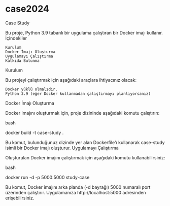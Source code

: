 # case2024
Case Study

Bu proje, Python 3.9 tabanlı bir uygulama çalıştıran bir Docker imajı kullanır.
İçindekiler

    Kurulum
    Docker İmajı Oluşturma
    Uygulamayı Çalıştırma
    Katkıda Bulunma

Kurulum

Bu projeyi çalıştırmak için aşağıdaki araçlara ihtiyacınız olacak:

    Docker yüklü olmalıdır.
    Python 3.9 (eğer Docker kullanmadan çalıştırmayı planlıyorsanız)

Docker İmajı Oluşturma

Docker imajını oluşturmak için, proje dizininde aşağıdaki komutu çalıştırın:

bash

docker build -t case-study .

Bu komut, bulunduğunuz dizinde yer alan Dockerfile'ı kullanarak case-study isimli bir Docker imajı oluşturur.
Uygulamayı Çalıştırma

Oluşturulan Docker imajını çalıştırmak için aşağıdaki komutu kullanabilirsiniz:

bash

docker run -d -p 5000:5000 study-case

Bu komut, Docker imajını arka planda (-d bayrağı) 5000 numaralı port üzerinden çalıştırır. Uygulamanıza http://localhost:5000 adresinden erişebilirsiniz.
